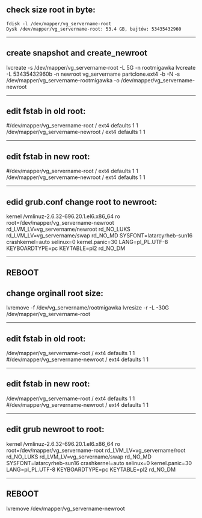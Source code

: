 check size root in byte:
---------------------------------------------------------------
```
fdisk -l /dev/mapper/vg_servername-root
Dysk /dev/mapper/vg_servername-root: 53.4 GB, bajtów: 53435432960
```

-----------------------------------------------------------------

create snapshot and create_newroot
-----------------------------------------------------------------
lvcreate -s /dev/mapper/vg_servername-root -L 5G -n rootmigawka
lvcreate -L 53435432960b -n newroot vg_servername
partclone.ext4 -b -N -s  /dev/mapper/vg_servername-rootmigawka -o  /dev/mapper/vg_servername-newroot

---------------------------------------------------------------

edit fstab in old root:
---------------------------------------------------------------
#/dev/mapper/vg_servername-root /                       ext4    defaults        1 1
/dev/mapper/vg_servername-newroot /                       ext4    defaults        1 1

-----------------------------

edit fstab in new root:
---------------------------------------------------------------
#/dev/mapper/vg_servername-root /                       ext4    defaults        1 1
/dev/mapper/vg_servername-newroot /                       ext4    defaults        1 1

---------------------------------------------------------------
edid grub.conf change root to newroot:
---------------------------------------------------------------
kernel /vmlinuz-2.6.32-696.20.1.el6.x86_64 ro root=/dev/mapper/vg_servername-newroot rd_LVM_LV=vg_servername/newroot rd_NO_LUKS rd_LVM_LV=vg_servername/swap rd_NO_MD SYSFONT=latarcyrheb-sun16 crashkernel=auto selinux=0 kernel.panic=30 LANG=pl_PL.UTF-8  KEYBOARDTYPE=pc KEYTABLE=pl2 rd_NO_DM     

---------------------------------------------------------------
REBOOT
---------------------------------------------------------------

change orginall root size:
---------------------------------------------------------------
lvremove -f /dev/vg_servername/rootmigawka
lvresize -r -L -30G /dev/mapper/vg_servername-root

---------------------------------------------------------------

edit fstab in old root:
---------------------------------------------------------------
/dev/mapper/vg_servername-root /                       ext4    defaults        1 1
#/dev/mapper/vg_servername-newroot /                       ext4    defaults        1 1

---------------------------------------------------------------

edit fstab in new root:
---------------------------------------------------------------
/dev/mapper/vg_servername-root /                       ext4    defaults        1 1
#/dev/mapper/vg_servername-newroot /                       ext4    defaults        1 1

---------------------------------------------------------------

edit grub newroot to root:
---------------------------------------------------------------
kernel /vmlinuz-2.6.32-696.20.1.el6.x86_64 ro root=/dev/mapper/vg_servername-root rd_LVM_LV=vg_servername/root rd_NO_LUKS rd_LVM_LV=vg_servername/swap rd_NO_MD SYSFONT=latarcyrheb-sun16 crashkernel=auto selinux=0 kernel.panic=30 LANG=pl_PL.UTF-8  KEYBOARDTYPE=pc KEYTABLE=pl2 rd_NO_DM

---------------------------------------------------------------
REBOOT
---------------------------------------------------------------
lvremove /dev/mapper/vg_servername-newroot





